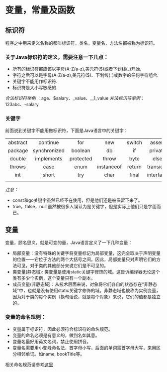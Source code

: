 # 变量，常量及函数

## 标识符
程序之中用来定义名称的都叫标识符，类名，变量名，方法名都被称为标识符。

### 关于Java标识符的定义，需要注意一下几点：

* 所有的标识符都应该以字母(A-Z/a-z),美元符($)或者下划线(_)开始.
* 字符之后可以是字母(A-Z/a-z),美元符($)、下划线(_)或数字的任何字符组合.
* 关键字不能用作标识符.
* 标识符是大小写敏感的.

*合法标识符举例* ：age、$salary、_value、__1_value
*非法标识符举例*：123abc、-salary

### 关键字
前面说到关键字不能用做标识符，下面是Java语言中的关键字：

|  |  |  | |  |  | |  | | |
| :------:| :------: | :------: |:------:| :------: | :------: | :------: | :------: | :------: | :------: |
| abstract | continue | for | new | switch | assert | default | goto | super| while|
| package | synchronized | boolean | do | if | private | this | break |class | finally |
| double | implements | protected | throw | byte | else | import | public | long | stricfp |
| throws | case | enum | instanceof | return | transient | catch | extends | volatile | const |
| int | short | try | char | final | interface | static | void | float | native |
|  |  |  | |  |  | |  | | |

*注意：*

* const和go关键字虽然已经不在使用，但是他们还是被保留下来了。
* true，false，null 虽然被很多人误认为是关键字，但是实际上他们只是字面而已。

## 变量

变量，顾名思义，就是可变的量，Java语言定义了一下几种变量：

* 局部变量：没有特殊的关键字将变量标记为局部变量，这完全取决于声明变量的位置——它位于方法的两个大括号之间。因此，局部变量只对声明它们的方法可见，对于类的其他部分来说它们是不可见的。
* 类变量(静态域): 类变量是使用static关键字修饰的域。这告诉编译器无论这个类有多少个实例，这个变量只有一个副本。
* 成员变量(非静态域)：从技术层面来说，对象将它们各自的状态存在“非静态域”中，也就是没有使用static关键字修饰的域。非静态域也被称为实例变量，因为对于类的每个实例（换句话说，就是每个对象）来说，它们的值都是独立的。

### 变量的命名规则：

* 变量属于标识符，因此必须符合标识符的命名规范。
* 变量的命名必须是有意义的，做到名如其意。
* 变量名最好用英文名词，禁止使用拼音。
* 变量名需要用小驼峰命名法，首字母小写，后面的单词需首字母大写，来用区分相邻单词。如name, bookTitle等。

相关命名规范请参考[这里](https://www.oracle.com/technetwork/java/codeconventions-135099.html)

